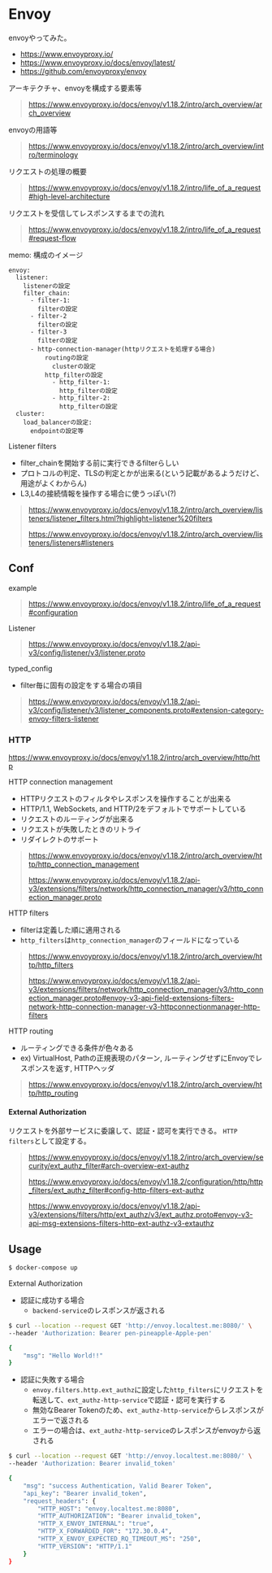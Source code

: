 # Envoy

envoyやってみた。

- https://www.envoyproxy.io/
- https://www.envoyproxy.io/docs/envoy/latest/
- https://github.com/envoyproxy/envoy

アーキテクチャ、envoyを構成する要素等
> https://www.envoyproxy.io/docs/envoy/v1.18.2/intro/arch_overview/arch_overview

envoyの用語等
> https://www.envoyproxy.io/docs/envoy/v1.18.2/intro/arch_overview/intro/terminology

リクエストの処理の概要
> https://www.envoyproxy.io/docs/envoy/v1.18.2/intro/life_of_a_request#high-level-architecture

リクエストを受信してレスポンスするまでの流れ
> https://www.envoyproxy.io/docs/envoy/v1.18.2/intro/life_of_a_request#request-flow

memo: 構成のイメージ

```
envoy:
  listener:
    listenerの設定
    filter_chain:
      - filter-1:
        filterの設定
      - filter-2
        filterの設定
      - filter-3
        filterの設定
      - http-connection-manager(httpリクエストを処理する場合)
          routingの設定
            clusterの設定
          http_filterの設定
            - http_filter-1:
              http_filterの設定
            - http_filter-2:
              http_filterの設定
  cluster:
    load_balancerの設定:
      endpointの設定等
```

Listener filters
- filter_chainを開始する前に実行できるfilterらしい
- プロトコルの判定、TLSの判定とかが出来る(という記載があるようだけど、用途がよくわからん)
- L3,L4の接続情報を操作する場合に使うっぽい(?)
> https://www.envoyproxy.io/docs/envoy/v1.18.2/intro/arch_overview/listeners/listener_filters.html?highlight=listener%20filters
>
> https://www.envoyproxy.io/docs/envoy/v1.18.2/intro/arch_overview/listeners/listeners#listeners


## Conf

example
> https://www.envoyproxy.io/docs/envoy/v1.18.2/intro/life_of_a_request#configuration

Listener
> https://www.envoyproxy.io/docs/envoy/v1.18.2/api-v3/config/listener/v3/listener.proto

typed_config
- filter毎に固有の設定をする場合の項目
> https://www.envoyproxy.io/docs/envoy/v1.18.2/api-v3/config/listener/v3/listener_components.proto#extension-category-envoy-filters-listener

### HTTP

https://www.envoyproxy.io/docs/envoy/v1.18.2/intro/arch_overview/http/http

HTTP connection management
- HTTPリクエストのフィルタやレスポンスを操作することが出来る
- HTTP/1.1, WebSockets, and HTTP/2をデフォルトでサポートしている
- リクエストのルーティングが出来る
- リクエストが失敗したときのリトライ
- リダイレクトのサポート
> https://www.envoyproxy.io/docs/envoy/v1.18.2/intro/arch_overview/http/http_connection_management
>
> https://www.envoyproxy.io/docs/envoy/v1.18.2/api-v3/extensions/filters/network/http_connection_manager/v3/http_connection_manager.proto

HTTP filters
- filterは定義した順に適用される
- `http_filters`は`http_connection_manager`のフィールドになっている
> https://www.envoyproxy.io/docs/envoy/v1.18.2/intro/arch_overview/http/http_filters
>
> https://www.envoyproxy.io/docs/envoy/v1.18.2/api-v3/extensions/filters/network/http_connection_manager/v3/http_connection_manager.proto#envoy-v3-api-field-extensions-filters-network-http-connection-manager-v3-httpconnectionmanager-http-filters

HTTP routing
- ルーティングできる条件が色々ある
- ex) VirtualHost, Pathの正規表現のパターン, ルーティングせずにEnvoyでレスポンスを返す, HTTPヘッダ
> https://www.envoyproxy.io/docs/envoy/v1.18.2/intro/arch_overview/http/http_routing

#### External Authorization

リクエストを外部サービスに委譲して、認証・認可を実行できる。
`HTTP filters`として設定する。
> https://www.envoyproxy.io/docs/envoy/v1.18.2/intro/arch_overview/security/ext_authz_filter#arch-overview-ext-authz
>
> https://www.envoyproxy.io/docs/envoy/v1.18.2/configuration/http/http_filters/ext_authz_filter#config-http-filters-ext-authz
>
> https://www.envoyproxy.io/docs/envoy/v1.18.2/api-v3/extensions/filters/http/ext_authz/v3/ext_authz.proto#envoy-v3-api-msg-extensions-filters-http-ext-authz-v3-extauthz

## Usage

```sh
$ docker-compose up
```

External Authorization

- 認証に成功する場合
  - `backend-service`のレスポンスが返される

```sh
$ curl --location --request GET 'http://envoy.localtest.me:8080/' \
--header 'Authorization: Bearer pen-pineapple-Apple-pen'

{
    "msg": "Hello World!!"
}
```

- 認証に失敗する場合
  - `envoy.filters.http.ext_authz`に設定した`http_filters`にリクエストを転送して、`ext_authz-http-service`で認証・認可を実行する
  - 無効なBearer Tokenのため、`ext_authz-http-service`からレスポンスがエラーで返される
  - エラーの場合は、`ext_authz-http-service`のレスポンスがenvoyから返される

```sh
$ curl --location --request GET 'http://envoy.localtest.me:8080/' \
--header 'Authorization: Bearer invalid_token'

{
    "msg": "success Authentication, Valid Bearer Token",
    "api_key": "Bearer invalid_token",
    "request_headers": {
        "HTTP_HOST": "envoy.localtest.me:8080",
        "HTTP_AUTHORIZATION": "Bearer invalid_token",
        "HTTP_X_ENVOY_INTERNAL": "true",
        "HTTP_X_FORWARDED_FOR": "172.30.0.4",
        "HTTP_X_ENVOY_EXPECTED_RQ_TIMEOUT_MS": "250",
        "HTTP_VERSION": "HTTP/1.1"
    }
}
```
